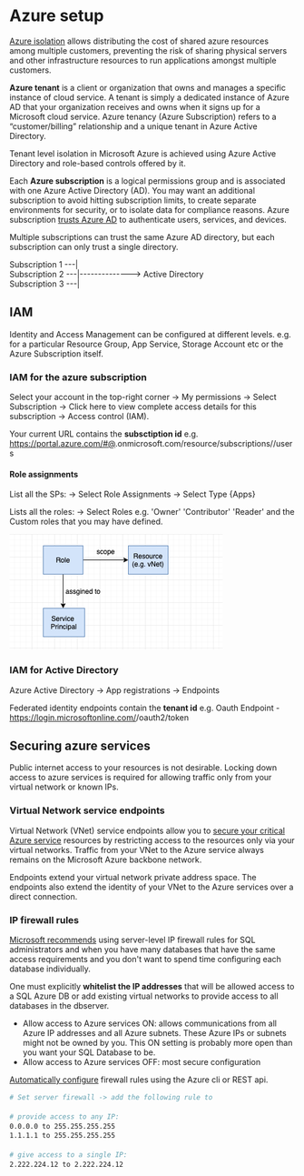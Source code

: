 # Azure setup

[Azure isolation](https://docs.microsoft.com/en-us/azure/security/azure-isolation) allows distributing the cost of shared azure resources among multiple customers, preventing the risk of sharing physical servers and other infrastructure resources to run applications amongst multiple customers.

**Azure tenant** is a client or organization that owns and manages a specific instance of cloud service. A tenant is simply a dedicated instance of Azure AD that your organization receives and owns when it signs up for a Microsoft cloud service. Azure tenancy (Azure Subscription) refers to a “customer/billing” relationship and a unique tenant in Azure Active Directory.

Tenant level isolation in Microsoft Azure is achieved using Azure Active Directory and role-based controls offered by it.

Each **Azure subscription** is a logical permissions group and is associated with one Azure Active Directory (AD). You may want an additional subscription to avoid hitting subscription limits, to create separate environments for security, or to isolate data for compliance reasons. Azure subscription [trusts Azure AD](https://docs.microsoft.com/en-in/azure/active-directory/fundamentals/active-directory-how-subscriptions-associated-directory) to authenticate users, services, and devices.

Multiple subscriptions can trust the same Azure AD directory, but each subscription can only trust a single directory.

Subscription 1 ---|  
Subscription 2 ---|--------------> Active Directory  
Subscription 3 ---|

## IAM

Identity and Access Management can be configured at different levels. e.g. for a particular Resource Group, App Service, Storage Account etc or the Azure Subscription itself.

### IAM for the azure subscription

Select your account in the top-right corner -> My permissions -> Select Subscription -> Click here to view complete access details for this subscription -> Access control (IAM).

Your current URL contains the **subsctiption id** e.g. https://portal.azure.com/#@<tenant>.onmicrosoft.com/resource/subscriptions/<subscription-id>/users

#### Role assignments

List all the SPs:  -> Select Role Assignments -> Select Type {Apps}

Lists all the roles: -> Select Roles e.g. 'Owner' 'Contributor' 'Reader' and the Custom roles that you may have defined.

![azure-role-assignment.png](../../Images/azure-role-assignment.png)

### IAM for Active Directory

Azure Active Directory -> App registrations -> Endpoints

Federated identity endpoints contain the **tenant id** e.g. Oauth Endpoint - https://login.microsoftonline.com/<tenant-id>/oauth2/token

## Securing azure services

Public internet access to your resources is not desirable. Locking down access to azure services is required for allowing traffic only from your virtual network or known IPs.

### Virtual Network service endpoints

Virtual Network (VNet) service endpoints allow you to [secure your critical Azure service](https://docs.microsoft.com/en-us/azure/virtual-network/virtual-network-service-endpoints-overview) resources by restricting access to the resources only via your virtual networks. Traffic from your VNet to the Azure service always remains on the Microsoft Azure backbone network.

Endpoints extend your virtual network private address space. The endpoints also extend the identity of your VNet to the Azure services over a direct connection. 


### IP firewall rules

[Microsoft recommends](https://docs.microsoft.com/en-us/azure/sql-database/sql-database-firewall-configure#recommendation) using server-level IP firewall rules for SQL administrators and when you have many databases that have the same access requirements and you don't want to spend time configuring each database individually.

One must explicitly **whitelist the IP addresses** that will be allowed access to a SQL Azure DB or add existing virtual networks to provide access to all databases in the dbserver.

* Allow access to Azure services ON: allows communications from all Azure IP addresses and all Azure subnets. These Azure IPs or subnets might not be owned by you. This ON setting is probably more open than you want your SQL Database to be.
* Allow access to Azure services OFF: most secure configuration

[Automatically configure](https://docs.microsoft.com/en-us/azure/sql-database/sql-database-firewall-configure#manage-server-level-ip-firewall-rules-using-azure-cli) firewall rules using the Azure   cli or REST api.

```sh
# Set server firewall -> add the following rule to

# provide access to any IP:
0.0.0.0 to 255.255.255.255
1.1.1.1 to 255.255.255.255

# give access to a single IP:
2.222.224.12 to 2.222.224.12
```
